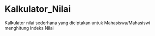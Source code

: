 # Kalkulator_Nilai
Kalkulator nilai sederhana yang diciptakan untuk Mahasiswa/Mahasiswi menghitung Indeks Nilai
